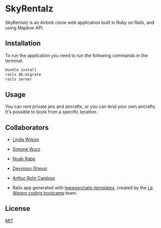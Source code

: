 # SkyRentalz

SkyRentalz is an Airbnb clone web application built in Ruby on Rails, and using Mapbox API.

## Installation

To run the application you need to run the following commands in the terminal.

```bash
bundle install
rails db:migrate
rails server
```

## Usage

You can rent private jets and aircrafts, or you can lend your own aircrafts. It's possible to book from a specific location.

## Collaborators

- [Linda Wilson](https://github.com/Linda-wilson)
- [Simone Wurz](https://github.com/swurz)
- [Noah Rabe](https://github.com/NoahRabe)
- [Deyvison Ghessi](https://github.com/deyvisong)
- [Arthur Rohr Cardoso](https://github.com/ArthurRohr)

- Rails app generated with [lewagon/rails-templates](https://github.com/lewagon/rails-templates), created by the [Le Wagon coding bootcamp](https://www.lewagon.com) team.

## License

[MIT](https://choosealicense.com/licenses/mit/)
